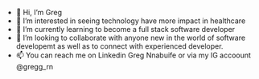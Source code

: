 - 👋 Hi, I’m Greg
- 👀 I’m interested in seeing technology have more impact in healthcare
- 🌱 I’m currently learning to become a full stack software developer
- 💞️ I’m looking to collaborate with anyone new in the world of software developemt as well as to connect with experienced developer.
- 📫 You can reach me on Linkedin Greg Nnabuife or via my IG accoount @gregg_rn 

<!---
gozygreg/gozygreg is a ✨ special ✨ repository because its `README.md` (this file) appears on your GitHub profile.
You can click the Preview link to take a look at your changes.
--->
